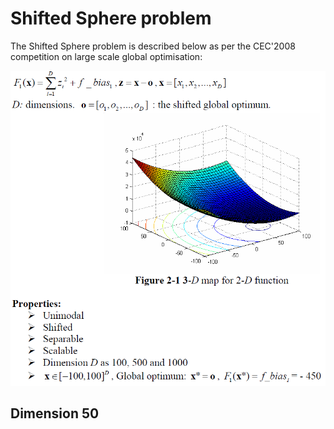 # Shifted Sphere problem
The Shifted Sphere problem is described below as per the CEC'2008 competition on large scale global optimisation:

![](shifted-sphere-problem.png)

## Dimension 50
